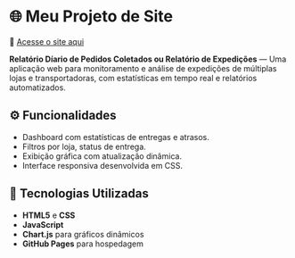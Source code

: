 # 🌐 Meu Projeto de Site

🔗 [Acesse o site aqui]([https://usuario.github.io/nome-do-repositorio/](https://ozymandiasbrando.github.io/Relatorio-Diario-de-Pedidos-de-Coletados/))

**Relatório Díario de Pedidos Coletados ou Relatório de Expedições**  — Uma aplicação web para monitoramento e análise de expedições de múltiplas lojas e transportadoras, com estatísticas em tempo real e relatórios automatizados.

## ⚙️ Funcionalidades
- Dashboard com estatísticas de entregas e atrasos.  
- Filtros por loja, status de entrega.  
- Exibição gráfica com atualização dinâmica.  
- Interface responsiva desenvolvida em CSS.

## 🧰 Tecnologias Utilizadas
- **HTML5** e **CSS**  
- **JavaScript**  
- **Chart.js** para gráficos dinâmicos  
- **GitHub Pages** para hospedagem
